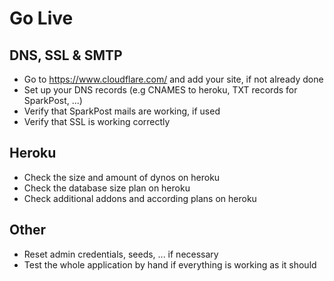 # Go Live

## DNS, SSL & SMTP

* Go to https://www.cloudflare.com/ and add your site, if not already done
* Set up your DNS records (e.g CNAMES to heroku, TXT records for SparkPost, ...)
* Verify that SparkPost mails are working, if used
* Verify that SSL is working correctly

## Heroku

* Check the size and amount of dynos on heroku
* Check the database size plan on heroku
* Check additional addons and according plans on heroku

## Other

* Reset admin credentials, seeds, ... if necessary
* Test the whole application by hand if everything is working as it should

